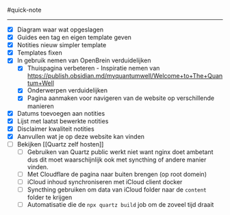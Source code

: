 #quick-note

---

- [x] Diagram waar wat opgeslagen
- [x] Guides een tag en eigen template geven
- [x] Notities nieuw simpler template
- [x] Templates fixen
- [x] In gebruik nemen van OpenBrein verduidelijken
	- [x] Thuispagina verbeteren - Inspiratie nemen van https://publish.obsidian.md/myquantumwell/Welcome+to+The+Quantum+Well
	- [x] Onderwerpen verduidelijken
	- [x] Pagina aanmaken voor navigeren van de website op verschillende manieren
- [x] Datums toevoegen aan notities
- [x] Lijst met laatst bewerkte notities
- [x] Disclaimer kwaliteit notities
- [x] Aanvullen wat je op deze website kan vinden
- [ ] Bekijken [[Quartz zelf hosten]]
	- [ ] Gebruiken van Quartz public werkt niet want nginx doet ambetant dus dit moet waarschijnlijk ook met syncthing of andere manier vinden.
	- [ ] Met Cloudflare de pagina naar buiten brengen (op root domein)
	- [ ] iCloud inhoud synchroniseren met iCloud client docker
	- [ ] Syncthing gebruiken om data van iCloud folder naar de `content` folder te krijgen
	- [ ] Automatisatie die de `npx quartz build` job om de zoveel tijd draait

